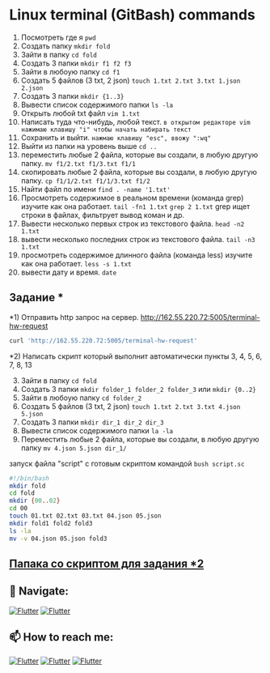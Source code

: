 # Linux terminal (GitBash) commands

1) Посмотреть где я `pwd`
2) Создать папку `mkdir fold`
3) Зайти в папку `cd fold`
4) Создать 3 папки `mkdir f1 f2 f3`
5) Зайти в любоую папку `cd f1`
6) Создать 5 файлов (3 txt, 2 json) `touch 1.txt 2.txt 3.txt 1.json 2.json`
7) Создать 3 папки `mkdir {1..3}`
8) Вывести список содержимого папки `ls -la`
9) Открыть любой txt файл `vim 1.txt`
10) Написать туда что-нибудь, любой текст. `в открытом редакторе vim нажимаю клавишу "i" чтобы начать набирать текст`
11) Сохранить и выйти. `нажмаю клавишу "esc", ввожу ":wq"`
12) Выйти из папки на уровень выше `cd ..`
13) переместить любые 2 файла, которые вы создали, в любую другую папку. `mv f1/2.txt f1/3.txt f1/1`
14) скопировать любые 2 файла, которые вы создали, в любую другую папку. `cp f1/1/2.txt f1/1/3.txt f1/2`
15) Найти файл по имени `find . -name '1.txt'`
16) Просмотреть содержимое в реальном времени (команда grep) изучите как она работает. `tail -fn1 1.txt` `grep 2 1.txt` grep ищет строки в файлах, фильтрует вывод коман и др.
17) Вывести несколько первых строк из текстового файла. `head -n2 1.txt`
18) вывести несколько последних строк из текстового файла. `tail -n3 1.txt`
19) просмотреть содержимое длинного файла (команда less) изучите как она работает. `less -s 1.txt`
20) вывести дату и время. `date`
## Задание *
*1) Отправить http запрос на сервер. http://162.55.220.72:5005/terminal-hw-request
```sh
curl 'http://162.55.220.72:5005/terminal-hw-request'
```
*2) Написать скрипт который выполнит автоматически пункты 3, 4, 5, 6, 7, 8, 13

3) Зайти в папку `cd fold`
4) Создать 3 папки `mkdir folder_1 folder_2 folder_3` или `mkdir {0..2}`  
5) Зайти в любоую папку `cd folder_2`  
6) Создать 5 файлов (3 txt, 2 json) `touch 1.txt 2.txt 3.txt 4.json 5.json`  
7) Создать 3 папки `mkdir dir_1 dir_2 dir_3`  
8) Вывести список содержимого папки `la -la`  
13) Переместить любые 2 файла, которые вы создали, в любую другую папку `mv 4.json 5.json dir_1/` 
   
запуск файла "script" с готовым скриптом командой `bush script.sc`
```sh
#!/bin/bash  
mkdir fold
cd fold   
mkdir {00..02}  
cd 00  
touch 01.txt 02.txt 03.txt 04.json 05.json  
mkdir fold1 fold2 fold3  
ls -la  
mv -v 04.json 05.json fold3  
```
## [Папака со скриптом для задания *2](https://github.com/Pavlik1100/QA_practice_welcom_again/tree/Linux_terminal_GitBash_comands/GitBush_HW_1-Basic/script)
## 🚏 Navigate:
[![Flutter](https://img.shields.io/badge/🏠-GITBASH_BRANCH-00A98F)](https://github.com/Pavlik1100/QA_practice_welcom_again/tree/Linux_terminal_GitBash_comands)  [![Flutter](https://img.shields.io/badge/🏠-QA_PRACTICE_BANCH-orange)](https://github.com/Pavlik1100/QA_practice_welcom_again/tree/main)
## 📫 How to reach me:  
[![Flutter](https://img.shields.io/badge/-Pavel_Simonov-000000?style=social&logo=LinkedIn)](https://www.linkedin.com/in/pavel-simonov-7a8b1119a/)  [![Flutter](https://img.shields.io/badge/-Pavel_Simonov-000000?style=social&logo=Telegram)](https://t.me/NuiSaiman)  [![Flutter](https://img.shields.io/badge/-simonovpavlik@gmail.com-000000?style=social&logo=Gmail)](mailto:simonovpavlik@gmail.com)
